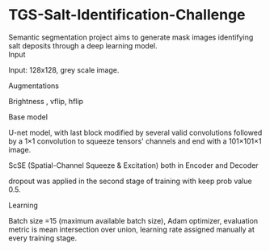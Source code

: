 # TGS-Salt-Identification-Challenge
Semantic segmentation project aims to generate mask images identifying salt deposits through a deep learning model.  
Input

Input: 128x128,  grey scale image.

Augmentations

Brightness , vflip, hflip

Base model

U-net model, with last block modified by several valid convolutions followed by a 1×1 convolution to squeeze tensors' channels and end with a 101×101×1 image. 

ScSE (Spatial-Channel Squeeze & Excitation) both in Encoder and Decoder

dropout was applied in the second stage of training with keep prob value 0.5.

Learning

Batch size =15 (maximum available batch size), Adam optimizer, evaluation metric is mean intersection over union, learning rate assigned manually at every training stage.
